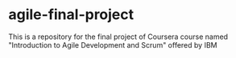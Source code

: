 # agile-final-project
This is a repository for the final project of Coursera course named "Introduction to Agile Development and Scrum" offered by IBM 
